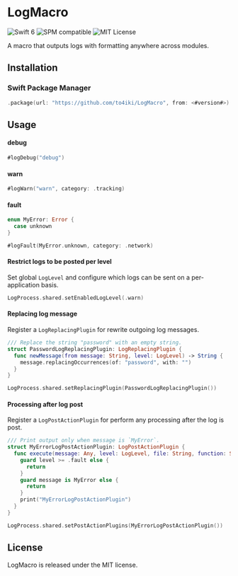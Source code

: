 # LogMacro
![Swift 6](https://img.shields.io/badge/swift-6-orange.svg)
![SPM compatible](https://img.shields.io/badge/SPM-Compatible-brightgreen.svg)
![MIT License](https://img.shields.io/badge/license-MIT-brightgreen.svg)

A macro that outputs logs with formatting anywhere across modules.

## Installation
### Swift Package Manager
```swift
.package(url: "https://github.com/to4iki/LogMacro", from: <#version#>)
```

## Usage
#### debug
```swift
#logDebug("debug")
```

#### warn
```swift
#logWarn("warn", category: .tracking)
```

#### fault
```swift
enum MyError: Error {
  case unknown
}

#logFault(MyError.unknown, category: .network)
```

#### Restrict logs to be posted per level
Set global `LogLevel` and configure which logs can be sent on a per-application basis.

```swift
LogProcess.shared.setEnabledLogLevel(.warn)
```

#### Replacing log message
Register a `LogReplacingPlugin` for rewrite outgoing log messages.

```swift
/// Replace the string "password" with an empty string.
struct PasswordLogReplacingPlugin: LogReplacingPlugin {
  func newMessage(from message: String, level: LogLevel) -> String {
    message.replacingOccurrences(of: "password", with: "")
  }
}

LogProcess.shared.setReplacingPlugin(PasswordLogReplacingPlugin())
```

#### Processing after log post
Register a `LogPostActionPlugin` for perform any processing after the log is post.

```swift
/// Print output only when message is `MyError`.
struct MyErrorLogPostActionPlugin: LogPostActionPlugin {
  func execute(message: Any, level: LogLevel, file: String, function: String, line: Int) {
    guard level >= .fault else {
      return
    }
    guard message is MyError else {
      return
    }
    print("MyErrorLogPostActionPlugin")
  }
}

LogProcess.shared.setPostActionPlugins(MyErrorLogPostActionPlugin())
```

## License
LogMacro is released under the MIT license.
